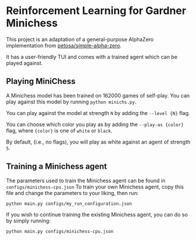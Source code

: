 # Reinforcement Learning for Gardner Minichess

This project is an adaptation of a general-purpose AlphaZero implementation from [petosa/simple-alpha-zero](https://github.com/petosa/simple-alpha-zero).

It has a user-friendly TUI and comes with a trained agent which can be played against.

## Playing MiniChess

A Minichess model has been trained on 162000 games of self-play. You can play against this model by running `python minichs.py`. 

You can play against the model at strength `N` by adding the `--level {N}` flag.

You can choose which color you play as by adding the `--play-as {color}` flag, where `{color}` is one of `white` or `black`.

By default, (i.e., no flags), you will play as white against an agent of strength `5`.

## Training a Minichess agent

The parameters used to train the Minichess agent can be found in `configs/minichess-cpu.json` To train your own Minichess agent, copy this file and change the parameters to your liking, then run:

`python main.py configs/my_run_configuration.json`

If you wish to continue training the existing Minichess agent, you can do so by simply running:

`python main.py configs/minichess-cpu.json`

